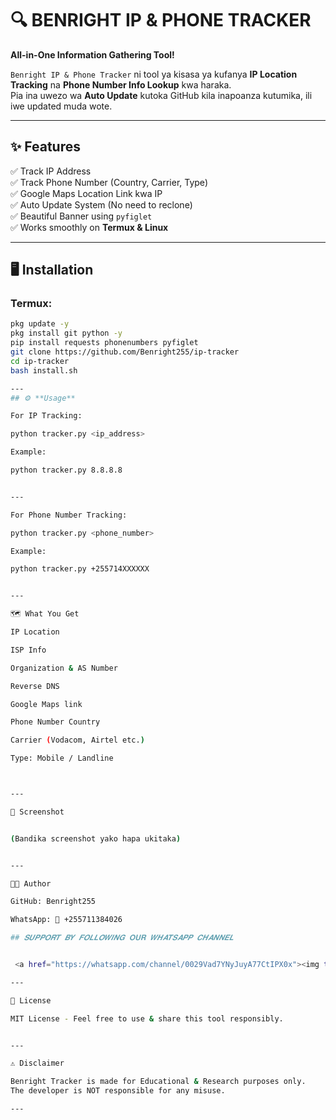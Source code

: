 # 🔍 BENRIGHT IP & PHONE TRACKER

**All-in-One Information Gathering Tool!**

`Benright IP & Phone Tracker` ni tool ya kisasa ya kufanya **IP Location Tracking** na **Phone Number Info Lookup** kwa haraka.  
Pia ina uwezo wa **Auto Update** kutoka GitHub kila inapoanza kutumika, ili iwe updated muda wote.

---

## ✨ **Features**

✅ Track IP Address  
✅ Track Phone Number (Country, Carrier, Type)  
✅ Google Maps Location Link kwa IP  
✅ Auto Update System (No need to reclone)  
✅ Beautiful Banner using `pyfiglet`  
✅ Works smoothly on **Termux & Linux**

---

## 🖥️ **Installation**

### Termux:

```bash
pkg update -y
pkg install git python -y
pip install requests phonenumbers pyfiglet
git clone https://github.com/Benright255/ip-tracker
cd ip-tracker
bash install.sh

---
## ⚙️ **Usage**

For IP Tracking:

python tracker.py <ip_address>

Example:

python tracker.py 8.8.8.8


---

For Phone Number Tracking:

python tracker.py <phone_number>

Example:

python tracker.py +255714XXXXXX


---

🗺️ What You Get

IP Location

ISP Info

Organization & AS Number

Reverse DNS

Google Maps link

Phone Number Country

Carrier (Vodacom, Airtel etc.)

Type: Mobile / Landline



---

📸 Screenshot


(Bandika screenshot yako hapa ukitaka)


---

👨‍💻 Author

GitHub: Benright255

WhatsApp: 📲 +255711384026

## 𝑺𝑼𝑷𝑷𝑶𝑹𝑻 𝑩𝒀 𝑭𝑶𝑳𝑳𝑶𝑾𝑰𝑵𝑮 𝐎𝐔𝐑 𝑾𝑯𝑨𝑻𝑺𝑨𝑷𝑷 𝑪𝑯𝑨𝑵𝑵𝑬𝑳


 <a href="https://whatsapp.com/channel/0029Vad7YNyJuyA77CtIPX0x"><img title="OUR-WHATSAPP CHANNEL" src="https://img.shields.io/badge/OUR-WHATSAPP CHANNEL-h?color=green&style=for-the-badge&logo=whatsapp" width="280" height="38.45"/></a></p>

---

📝 License

MIT License - Feel free to use & share this tool responsibly.


---

⚠️ Disclaimer

Benright Tracker is made for Educational & Research purposes only.
The developer is NOT responsible for any misuse.

---
